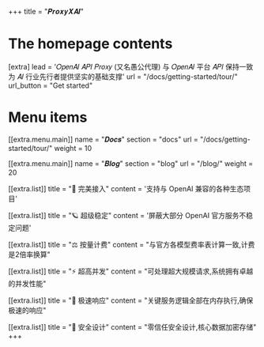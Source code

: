 +++
title = "𝑷𝒓𝒐𝒙𝒚𝑿𝑨𝑰"

# The homepage contents
[extra]
lead = '𝑂𝑝𝑒𝑛𝐴𝐼 𝐴𝑃𝐼 𝑃𝑟𝑜𝑥𝑦 (又名愚公代理) 与 𝑂𝑝𝑒𝑛𝐴𝐼 平台 𝐴𝑃𝐼 保持一致<br>为 𝐴𝐼 行业先行者提供坚实的基础支撑'
url = "/docs/getting-started/tour/"
url_button = "Get started"

# Menu items
[[extra.menu.main]]
name = "𝑫𝒐𝒄𝒔"
section = "docs"
url = "/docs/getting-started/tour/"
weight = 10

[[extra.menu.main]]
name = "𝑩𝒍𝒐𝒈"
section = "blog"
url = "/blog/"
weight = 20

[[extra.list]]
title = "🔋 完美接入"
content = '支持与 OpenAI 兼容的各种生态项目'

[[extra.list]]
title = "🪐 超级稳定"
content = '屏蔽大部分 OpenAI 官方服务不稳定问题'

[[extra.list]]
title = "⚖️  按量计费"
content = "与官方各模型费率表计算一致,计费是2倍率换算"

[[extra.list]]
title = "⚡️ 超高并发"
content = "可处理超大规模请求,系统拥有卓越的并发性能"

[[extra.list]]
title = "🚀️ 极速响应"
content = "关键服务逻辑全部在内存执行,确保极速的响应"

[[extra.list]]
title = "🚦 安全设计"
content = "零信任安全设计,核心数据加密存储"
+++
